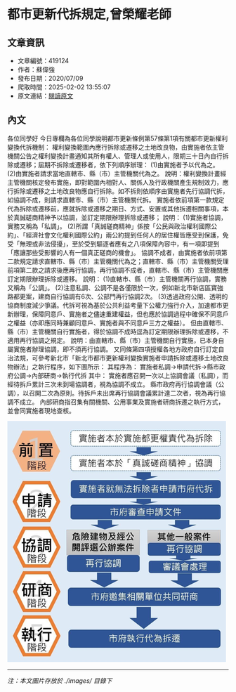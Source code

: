 # 都市更新代拆規定,曾榮耀老師

## 文章資訊
- 文章編號：419124
- 作者：蘇偉強
- 發布日期：2020/07/09
- 爬取時間：2025-02-02 13:55:07
- 原文連結：[閱讀原文](https://real-estate.get.com.tw/Columns/detail.aspx?no=419124)

## 內文
各位同學好
今日專欄為各位同學說明都市更新條例第57條第1項有關都市更新權利變換代拆機制：
權利變換範圍內應行拆除或遷移之土地改良物，由實施者依主管機關公告之權利變換計畫通知其所有權人、管理人或使用人，限期三十日內自行拆除或遷移；屆期不拆除或遷移者，依下列順序辦理：
(1)由實施者予以代為之。
(2)由實施者請求當地直轄市、縣（市）主管機關代為之。
說明：權利變換計畫經主管機關核定發布實施，即對範圍內相對人、關係人及行政機關產生規制效力，應行拆除或遷移之土地改良物應自行拆除。如不拆則依順序由實施者先行協調代拆，如協調不成，則請求直轄市、縣（市）主管機關代拆。
實施者依前項第一款規定代為拆除或遷移前，應就拆除或遷移之期日、方式、安置或其他拆遷相關事項，本於真誠磋商精神予以協調，並訂定期限辦理拆除或遷移；
說明：
(1)實施者協調，實務又稱為「私調」。
(2)所謂「真誠磋商精神」係按「公民與政治權利國際公約」、「經濟社會文化權利國際公約」兩公約提到任何人的居住權皆應受到保護，免受「無理或非法侵擾」，至於受到驅逐者應有之八項保障內容中，有一項即提到「應讓那些受影響的人有一個真正磋商的機會」。
協調不成者，由實施者依前項第二款規定請求直轄市、縣（市）主管機關代為之；直轄市、縣（市）主管機關受理前項第二款之請求後應再行協調，再行協調不成者，直轄市、縣（市）主管機關應訂定期限辦理拆除或遷移。
說明：
(1)直轄市、縣（市）主管機關再行協調，實務又稱為「公調」。
(2)注意私調、公調不是各僅限於一次，例如新北市新店區寶強路都更案，建商自行協調有6次、公部門再行協調2次。
(3)透過政府公開、透明的協商制度減少爭議。代拆可視為基於公共利益考量下公權力強行介入，加速都市更新辦理，保障同意戶、實施者之儘速重建權益，但也應於協調過程中確保不同意戶之權益（亦即應同時兼顧同意戶、實施者與不同意戶三方之權益）。
但由直轄市、縣（市）主管機關自行實施者，得於協調不成時逕為訂定期限辦理拆除或遷移，不適用再行協調之規定。
說明：由直轄市、縣（市）主管機關自行實施，已本身自屬實施者辦理協調，即不須再行協調。
又同條第四項授權各地方政府自行訂定自治法規，可參考新北市「新北市都市更新權利變換實施者申請拆除或遷移土地改良物辦法」之執行程序，如下圖所示：
其程序為：
實施者私調→申請代拆→縣市政府公調→內部研商→執行代拆
其中：
實施者應召開一次以上協調會議（私調），而經待拆戶累計三次未到場協調者，視為協調不成立。
縣市政府再行協調會議（公調），以召開二次為原則。待拆戶未出席再行協調會議累計達二次者，視為再行協調不成立。
內部研商指召集有關機關、公用事業及實施者研商拆遷之執行方式，並會同實施者現地查核。

![圖片](./images/419124_80afcc00f53a206cff6aaea47423aa3b.png)


---
*注：本文圖片存放於 ./images/ 目錄下*
